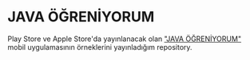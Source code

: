 # JAVA ÖĞRENİYORUM
Play Store ve Apple Store'da yayınlanacak olan ["JAVA ÖĞRENİYORUM"](https://github.com/nejdetkadir/flutter_learn_java) mobil uygulamasının örneklerini yayınladığım repository.
